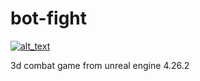 # bot-fight


[<img alt="alt_text" src="https://user-images.githubusercontent.com/60348596/184846350-f97c3738-ffd1-428b-8d5d-82723193259b.png" />](https://jayraj26102000gmailcom.itch.io/hammertime)





 3d combat game from unreal engine 4.26.2 
